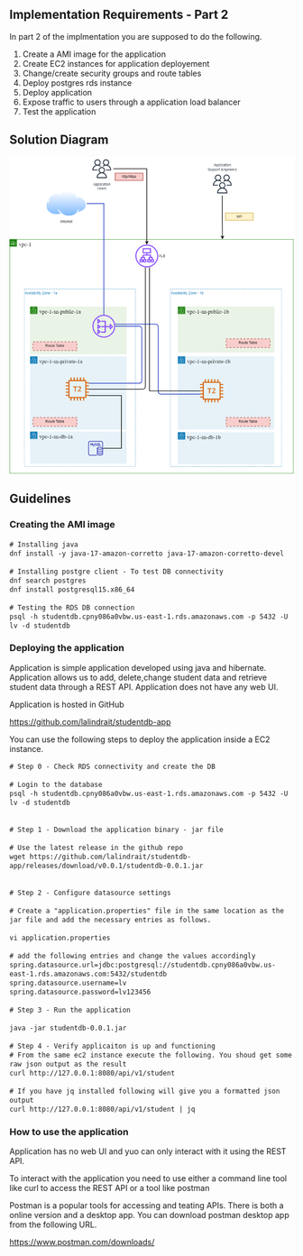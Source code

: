 

## Implementation Requirements - Part 2
In part 2 of the implmentation you are supposed to do the following.

1. Create a AMI image for the application
2. Create EC2 instances for application deployement 
3. Change/create security groups and route tables 
4. Deploy postgres rds instance
5. Deploy application
6. Expose traffic to users through a application load balancer
7. Test the application



## Solution Diagram
![Lab Solution Part 1](../images/aws-lab-solution_part_1.png)


## Guidelines

### Creating the AMI image

```
# Installing java
dnf install -y java-17-amazon-corretto java-17-amazon-corretto-devel

# Installing postgre client - To test DB connectivity
dnf search postgres
dnf install postgresql15.x86_64

# Testing the RDS DB connection
psql -h studentdb.cpny086a0vbw.us-east-1.rds.amazonaws.com -p 5432 -U lv -d studentdb
```

### Deploying the application

Application is simple application developed using java and hibernate. Application allows us to add, delete,change student data and retrieve student data through a REST API. Application does not have any web UI.

Application is hosted in GitHub

https://github.com/lalindrait/studentdb-app


You can use the following steps to deploy the application inside a EC2 instance.

```
# Step 0 - Check RDS connectivity and create the DB

# Login to the database
psql -h studentdb.cpny086a0vbw.us-east-1.rds.amazonaws.com -p 5432 -U lv -d studentdb


# Step 1 - Download the application binary - jar file

# Use the latest release in the github repo
wget https://github.com/lalindrait/studentdb-app/releases/download/v0.0.1/studentdb-0.0.1.jar


# Step 2 - Configure datasource settings

# Create a "application.properties" file in the same location as the jar file and add the necessary entries as follows.

vi application.properties

# add the following entries and change the values accordingly
spring.datasource.url=jdbc:postgresql://studentdb.cpny086a0vbw.us-east-1.rds.amazonaws.com:5432/studentdb
spring.datasource.username=lv
spring.datasource.password=lv123456

# Step 3 - Run the application

java -jar studentdb-0.0.1.jar

# Step 4 - Verify applicaiton is up and functioning
# From the same ec2 instance execute the following. You shoud get some raw json output as the result
curl http://127.0.0.1:8080/api/v1/student

# If you have jq installed following will give you a formatted json output
curl http://127.0.0.1:8080/api/v1/student | jq
```




### How to use the application
Application has no web UI and yuo can only interact with it using the REST API.

To interact with the application you need to use either a command line tool like curl to access the REST API or a tool like postman

Postman is a popular tools for accessing and teating APIs.
There is both a online version and a desktop app. You can download postman desktop app from the following URL.

https://www.postman.com/downloads/


